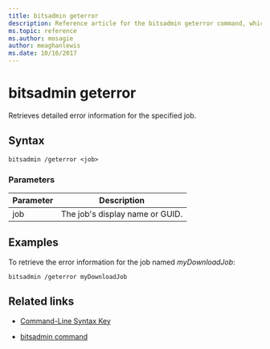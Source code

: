```yaml
---
title: bitsadmin geterror
description: Reference article for the bitsadmin geterror command, which retrieves detailed error information for the specified job.
ms.topic: reference
ms.author: mosagie
author: meaghanlewis
ms.date: 10/16/2017
---
```


# bitsadmin geterror

Retrieves detailed error information for the specified job.

## Syntax

```
bitsadmin /geterror <job>
```

### Parameters

| Parameter | Description |
| -------------- | -------------- |
| job | The job's display name or GUID. |

## Examples

To retrieve the error information for the job named *myDownloadJob*:

```
bitsadmin /geterror myDownloadJob
```

## Related links

- [Command-Line Syntax Key](command-line-syntax-key.md)

- [bitsadmin command](bitsadmin.md)

